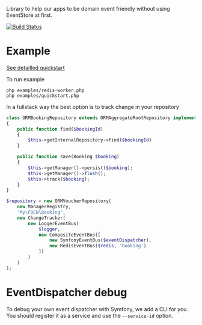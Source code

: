 Library to help our apps to be domain event friendly without using EventStore at first.

[![Build Status](https://travis-ci.com/rezzza/domain-event.svg?token=bs6eRqVZF8vUF7BaW6xL&branch=master)](https://travis-ci.com/rezzza/domain-event)

# Example

[See detailled quickstart](examples/quickstart.php)

To run example
```
php examples/redis-worker.php
php examples/quickstart.php
```

In a fullstack way the best option is to track change in your repository

```php
class ORMBookingRepository extends ORMAggregateRootRepository implements VoucherRepository
{
    public function find($bookingId)
    {
        $this->getInternalRepository->find($bookingId)
    }

    public function save(Booking $booking)
    {
        $this->getManager()->persist($booking);
        $this->getManager()->flush();
        $this->track($booking);
    }
}

$repository = new ORMVoucherRepository(
    new ManagerRegistry,
    'My\FQCN\Booking',
    new ChangeTracker(
        new LoggerEventBus(
            $logger,
            new CompositeEventBus([
                new SymfonyEventBus($eventDispatcher),
                new RedisEventBus($redis, 'booking')
            ])
        )
    )
);
```

# EventDispatcher debug
To debug your own event dispatcher with Symfony, we add a CLI for you. You should register it as a service and use the `--service-id` option.
